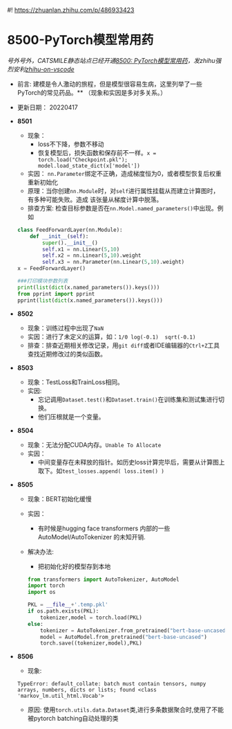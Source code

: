 #! https://zhuanlan.zhihu.com/p/486933423

# 8500-PyTorch模型常用药

*号外号外，CATSMILE静态站点已经开通[8500: PyTorch模型常用药](http://catsmile.info/8500-pytorch-common-problems.html)，发zhihu强烈安利[zhihu-on-vscode](https://zhuanlan.zhihu.com/p/106057556)* 

- 前言: 建模是令人激动的旅程，但是模型很容易生病，这里列举了一些PyTorch的常见药品。**
（现象和实因是多对多关系。）
- 更新日期： 20220417

- **8501**
  - 现象：
    - loss不下降，参数不移动
    - 恢复模型后，损失函数和保存前不一样。`x = torch.load("Checkpoint.pkl");  model.load_state_dict(x['model'])`
  - 实因： `nn.Parameter`绑定不正确，造成梯度恒为0，或者模型恢复后权重重新初始化
  - 原理：当你创建`nn.Module`时，对`self`进行属性挂载从而建立计算图时，有多种可能失败。造成
  该张量从梯度计算中脱落。
  - 排查方案: 检查目标参数是否在`nn.Model.named_parameters()`中出现。例如

  ```python
  class FeedForwardLayer(nn.Module):
      def __init__(self):
          super().__init__()
          self.x1 = nn.Linear(5,10)
          self.x2 = nn.Linear(5,10).weight
          self.x3 = nn.Parameter(nn.Linear(5,10).weight)
  x = FeedForwardLayer()

  ###打印模块参数列表
  print(list(dict(x.named_parameters()).keys()))
  from pprint import pprint
  pprint(list(dict(x.named_parameters()).keys()))
  ```

- **8502**
  - 现象：训练过程中出现了`NaN`
  - 实因：进行了未定义的运算，如：`1/0 log(-0.1)  sqrt(-0.1)`
  - 排查：排查近期相关修改记录，用`git diff`或者IDE编辑器的`Ctrl+Z`工具查找近期修改过的类似函数。

- **8503**
  - 现象：TestLoss和TrainLoss相同。
  - 实因:
    - 忘记调用`Dataset.test()`和`Dataset.train()`在训练集和测试集进行切换。
    - 他们压根就是一个变量。

- **8504**
  - 现象：无法分配CUDA内存。`Unable To Allocate`
  - 实因：
    - 中间变量存在未释放的指针。如历史loss计算完毕后，需要从计算图上取下。如`test_losses.append( loss.item() )`

- **8505**
  - 现象：BERT初始化缓慢
  - 实因：
    - 有时候是hugging face transformers 内部的一些AutoModel/AutoTokenizer 的未知开销.    
  - 解决办法:
    - 把初始化好的模型存到本地
    
    ```python
    from transformers import AutoTokenizer, AutoModel
    import torch
    import os

    PKL = __file__+'.temp.pkl'
    if os.path.exists(PKL):
        tokenizer,model = torch.load(PKL)
    else:
        tokenizer = AutoTokenizer.from_pretrained("bert-base-uncased")
        model = AutoModel.from_pretrained("bert-base-uncased")
        torch.save((tokenizer,model),PKL)


    ```
- **8506**
   - 现象: 

   ```TypeError: default_collate: batch must contain tensors, numpy arrays, numbers, dicts or lists; found <class 'markov_lm.util_html.Vocab'>```

   - 原因: 使用`torch.utils.data.Dataset`类,进行多条数据聚合时,使用了不能被pytorch batching自动处理的类

